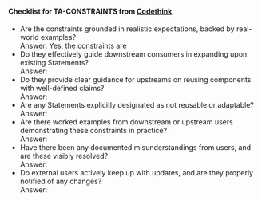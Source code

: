 #### Checklist for TA-CONSTRAINTS from [Codethink](https://codethinklabs.gitlab.io/trustable/trustable/print_page.html)

* Are the constraints grounded in realistic expectations, backed by real-world examples? <br>
    Answer:  Yes, the constraints are 
* Do they effectively guide downstream consumers in expanding upon existing Statements? <br>
    Answer:  
* Do they provide clear guidance for upstreams on reusing components with well-defined claims? <br>
    Answer:  
* Are any Statements explicitly designated as not reusable or adaptable? <br>
    Answer:  
* Are there worked examples from downstream or upstream users demonstrating these constraints in practice? <br>
    Answer:  
* Have there been any documented misunderstandings from users, and are these visibly resolved? <br>
    Answer:  
* Do external users actively keep up with updates, and are they properly notified of any changes? <br>
    Answer:  
